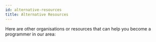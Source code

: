 ```yaml
---
id: alternative-resources
title: Alternative Resources
---
```


Here are other organisations or resources that can help you become a programmer in our area:
